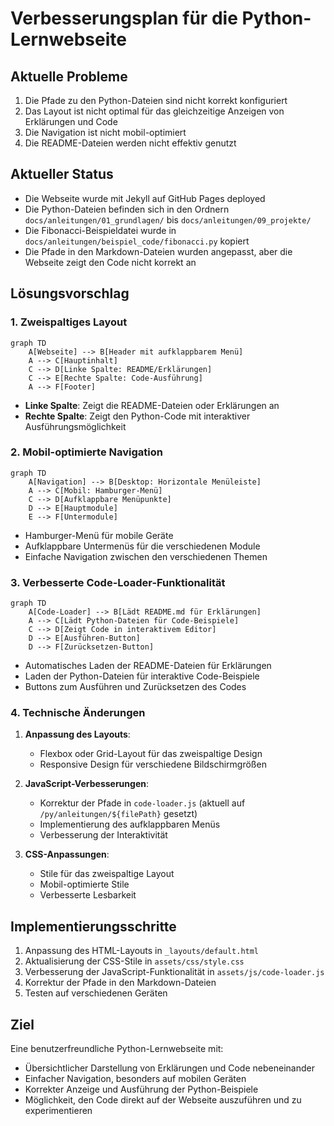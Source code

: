 # Verbesserungsplan für die Python-Lernwebseite

## Aktuelle Probleme

1. Die Pfade zu den Python-Dateien sind nicht korrekt konfiguriert
2. Das Layout ist nicht optimal für das gleichzeitige Anzeigen von Erklärungen und Code
3. Die Navigation ist nicht mobil-optimiert
4. Die README-Dateien werden nicht effektiv genutzt

## Aktueller Status
- Die Webseite wurde mit Jekyll auf GitHub Pages deployed
- Die Python-Dateien befinden sich in den Ordnern `docs/anleitungen/01_grundlagen/` bis `docs/anleitungen/09_projekte/`
- Die Fibonacci-Beispieldatei wurde in `docs/anleitungen/beispiel_code/fibonacci.py` kopiert
- Die Pfade in den Markdown-Dateien wurden angepasst, aber die Webseite zeigt den Code nicht korrekt an

## Lösungsvorschlag

### 1. Zweispaltiges Layout

```mermaid
graph TD
    A[Webseite] --> B[Header mit aufklappbarem Menü]
    A --> C[Hauptinhalt]
    C --> D[Linke Spalte: README/Erklärungen]
    C --> E[Rechte Spalte: Code-Ausführung]
    A --> F[Footer]
```

- **Linke Spalte**: Zeigt die README-Dateien oder Erklärungen an
- **Rechte Spalte**: Zeigt den Python-Code mit interaktiver Ausführungsmöglichkeit

### 2. Mobil-optimierte Navigation

```mermaid
graph TD
    A[Navigation] --> B[Desktop: Horizontale Menüleiste]
    A --> C[Mobil: Hamburger-Menü]
    C --> D[Aufklappbare Menüpunkte]
    D --> E[Hauptmodule]
    E --> F[Untermodule]
```

- Hamburger-Menü für mobile Geräte
- Aufklappbare Untermenüs für die verschiedenen Module
- Einfache Navigation zwischen den verschiedenen Themen

### 3. Verbesserte Code-Loader-Funktionalität

```mermaid
graph TD
    A[Code-Loader] --> B[Lädt README.md für Erklärungen]
    A --> C[Lädt Python-Dateien für Code-Beispiele]
    C --> D[Zeigt Code in interaktivem Editor]
    D --> E[Ausführen-Button]
    D --> F[Zurücksetzen-Button]
```

- Automatisches Laden der README-Dateien für Erklärungen
- Laden der Python-Dateien für interaktive Code-Beispiele
- Buttons zum Ausführen und Zurücksetzen des Codes

### 4. Technische Änderungen

1. **Anpassung des Layouts**:
   - Flexbox oder Grid-Layout für das zweispaltige Design
   - Responsive Design für verschiedene Bildschirmgrößen

2. **JavaScript-Verbesserungen**:
   - Korrektur der Pfade in `code-loader.js` (aktuell auf `/py/anleitungen/${filePath}` gesetzt)
   - Implementierung des aufklappbaren Menüs
   - Verbesserung der Interaktivität

3. **CSS-Anpassungen**:
   - Stile für das zweispaltige Layout
   - Mobil-optimierte Stile
   - Verbesserte Lesbarkeit

## Implementierungsschritte

1. Anpassung des HTML-Layouts in `_layouts/default.html`
2. Aktualisierung der CSS-Stile in `assets/css/style.css`
3. Verbesserung der JavaScript-Funktionalität in `assets/js/code-loader.js`
4. Korrektur der Pfade in den Markdown-Dateien
5. Testen auf verschiedenen Geräten

## Ziel
Eine benutzerfreundliche Python-Lernwebseite mit:
- Übersichtlicher Darstellung von Erklärungen und Code nebeneinander
- Einfacher Navigation, besonders auf mobilen Geräten
- Korrekter Anzeige und Ausführung der Python-Beispiele
- Möglichkeit, den Code direkt auf der Webseite auszuführen und zu experimentieren

